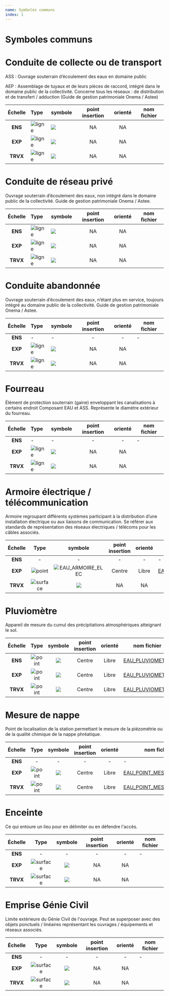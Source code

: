 ```yaml
---
name: Symboles communs
index: 1
---
```

# Symboles communs

# Conduite de collecte ou de transport
ASS : Ouvrage souterrain d’écoulement des eaux en domaine public

AEP : Assemblage de tuyaux et de leurs pièces de raccord, intégré dans le domaine public de la collectivité. Concerne tous les réseaux : de distribution et de transfert / adduction (Guide de gestion patrimoniale Onema / Astee)

| Échelle | Type | symbole | point insertion | orienté | nom fichier |
|:-------------:|:----|--------|:--------:|:--------:|--------|
| **ENS** | ![ligne](/images/symbole/polyline-pt-svgrepo-com.svg) | ![](/images/symbole/conduite.svg) | NA | NA |  |
| **EXP** | ![ligne](/images/symbole/polyline-pt-svgrepo-com.svg) | ![](/images/symbole/conduite.svg) | NA | NA |  |
| **TRVX** | ![ligne](/images/symbole/polyline-pt-svgrepo-com.svg) | ![](/images/symbole/conduite.svg) | NA | NA |  |

# Conduite de réseau privé
Ouvrage souterrain d’écoulement des eaux, non intégré dans le domaine public de la collectivité. Guide de gestion patrimoniale Onema / Astee.

| Échelle | Type | symbole | point insertion | orienté | nom fichier |
|:-------------:|:----|--------|:--------:|:--------:|--------|
| **ENS** | ![ligne](/images/symbole/polyline-pt-svgrepo-com.svg) | ![](/images/symbole/conduite_prive.svg) | NA | NA |  |
| **EXP** | ![ligne](/images/symbole/polyline-pt-svgrepo-com.svg) | ![](/images/symbole/conduite_prive.svg) | NA | NA |  |
| **TRVX** | ![ligne](/images/symbole/polyline-pt-svgrepo-com.svg) | ![](/images/symbole/conduite_prive.svg)| NA | NA |  |

# Conduite abandonnée
Ouvrage souterrain d’écoulement des eaux, n’étant plus en service, toujours intégré au domaine public de la collectivité. Guide de gestion patrimoniale Onema / Astee.

| Échelle | Type | symbole | point insertion | orienté | nom fichier |
|:-------------:|:----|--------|:--------:|:--------:|--------|
| **ENS** |  - | - | - | - | - |
| **EXP** | ![ligne](/images/symbole/polyline-pt-svgrepo-com.svg) | ![](/images/symbole/abandonne_nb.svg")  | NA | NA |  |
| **TRVX** | ![ligne](/images/symbole/polyline-pt-svgrepo-com.svg) | ![](/images/symbole/abandonne_nb.svg") | NA | NA |  |

# Fourreau
Élément de protection souterrain (gaine) enveloppant les canalisations à certains endroit
Composant EAU et ASS. Représente le diamètre extérieur du fourreau.

| Échelle | Type | symbole | point insertion | orienté | nom fichier |
|:-------------:|:----|--------|:--------:|:--------:|--------|
| **ENS** |  - | - | - | - | - |
| **EXP** | ![ligne](/images/symbole/polyline-pt-svgrepo-com.svg) | ![](/images/symbole/fourreau_nb.svg") | NA | NA |  |
| **TRVX** | ![ligne](/images/symbole/polyline-pt-svgrepo-com.svg) | ![](/images/symbole/fourreau_nb.svg") | NA | NA |  |

# Armoire électrique / télécommunication
Armoire regroupant différents systèmes participant à la distribution d’une installation électrique ou aux liaisons de communication. Se référer aux standards de représentation des réseaux électriques / télécoms pour les câbles associés.

| Échelle | Type | symbole | point insertion | orienté | nom fichier |
|:-------------:|:----:|:--------:|:--------:|:--------:|--------|
| **ENS** | - | - | - | - | - |
| **EXP** | ![point](/images/symbole/point-svgrepo-com.svg) | ![EAU_ARMOIRE_ELEC](https://github.com/cnigfr/StaR-Eau/blob/main/collections/assainissement/PNG/EAU_ARMOIRE_ELEC.png)| Centre | Libre | [EAU_ARMOIRE_ELEC](https://github.com/cnigfr/StaR-Eau/blob/main/collections/assainissement/svg/EAU_ARMOIRE_ELEC.svg) |
| **TRVX** | ![surface](/images/symbole/polygon-pt-svgrepo-com.svg) | ![](/images/symbole/empriseGC_surface.svg) | NA | NA |  |

# Pluviomètre
Appareil de mesure du cumul des précipitations atmosphériques atteignant le sol.

| Échelle | Type | symbole | point insertion | orienté | nom fichier |
|:-------------:|:----:|:--------:|:--------:|:--------:|--------|
| **ENS** | ![point](/images/symbole/point-svgrepo-com.svg) | ![](https://github.com/cnigfr/StaR-Eau/blob/main/collections/assainissement/PNG/EAU_PLUVIOMETRE.png) | Centre | Libre | [EAU_PLUVIOMETRE](https://github.com/cnigfr/StaR-Eau/blob/main/collections/assainissement/svg/EAU_PLUVIOMETRE.svg) |
| **EXP** | ![point](/images/symbole/point-svgrepo-com.svg) | ![](https://github.com/cnigfr/StaR-Eau/blob/main/collections/assainissement/PNG/EAU_PLUVIOMETRE.png) | Centre | Libre | [EAU_PLUVIOMETRE](https://github.com/cnigfr/StaR-Eau/blob/main/collections/assainissement/svg/EAU_PLUVIOMETRE.svg) |
| **TRVX** | ![point](/images/symbole/point-svgrepo-com.svg) | ![](https://github.com/cnigfr/StaR-Eau/blob/main/collections/assainissement/PNG/EAU_PLUVIOMETRE.png) | Centre | Libre | [EAU_PLUVIOMETRE](https://github.com/cnigfr/StaR-Eau/blob/main/collections/assainissement/svg/EAU_PLUVIOMETRE.svg) |

# Mesure de nappe
Point de localisation de la station permettant le mesure de la piézométrie ou de la qualité chimique de la nappe phréatique.

| Échelle | Type | symbole | point insertion | orienté | nom fichier |
|:-------------:|:----:|:--------:|:--------:|:--------:|--------|
| **ENS** | - | - | - | - | - |
| **EXP** | ![point](/images/symbole/point-svgrepo-com.svg) | ![](https://github.com/cnigfr/StaR-Eau/blob/main/collections/assainissement/PNG/EAU_POINT_MESURE_NAPPE.png) | Centre | Libre | [EAU_POINT_MESURE_NAPPE](https://github.com/cnigfr/StaR-Eau/blob/main/collections/assainissement/svg/EAU_POINT_MESURE_NAPPE.svg) |
| **TRVX** | ![point](/images/symbole/point-svgrepo-com.svg) | ![](https://github.com/cnigfr/StaR-Eau/blob/main/collections/assainissement/PNG/EAU_POINT_MESURE_NAPPE.png) | Centre | Libre | [EAU_POINT_MESURE_NAPPE](https://github.com/cnigfr/StaR-Eau/blob/main/collections/assainissement/svg/EAU_POINT_MESURE_NAPPE.svg) |

# Enceinte
Ce qui entoure un lieu pour en délimiter ou en défendre l'accès.

| Échelle | Type | symbole | point insertion | orienté | nom fichier |
|:-------------:|:----:|:--------:|:--------:|:--------:|--------|
| **ENS** | - | - | - | - | - |
| **EXP** | ![surface](/images/symbole/polygon-pt-svgrepo-com.svg) | ![](/images/symbole/enceinte_surface.svg) | NA | NA |  |
| **TRVX** | ![surface](/images/symbole/polygon-pt-svgrepo-com.svg) | ![](/images/symbole/enceinte_surface.svg) | NA | NA |  |

# Emprise Génie Civil
Limite extérieure du Génie Civil de l'ouvrage. Peut se superposer avec des objets ponctuels / linéaires représentant les ouvrages / équipements et réseaux associés.

| Échelle | Type | symbole | point insertion | orienté | nom fichier |
|:-------------:|:----:|:--------:|:--------:|:--------:|--------|
| **ENS** | - | - | - | - | - |
| **EXP** | ![surface](/images/symbole/polygon-pt-svgrepo-com.svg) | ![](/images/symbole/empriseGC_surface.svg) | NA | NA |  |
| **TRVX** | ![surface](/images/symbole/polygon-pt-svgrepo-com.svg) | ![](/images/symbole/empriseGC_surface.svg) | NA | NA |  |

